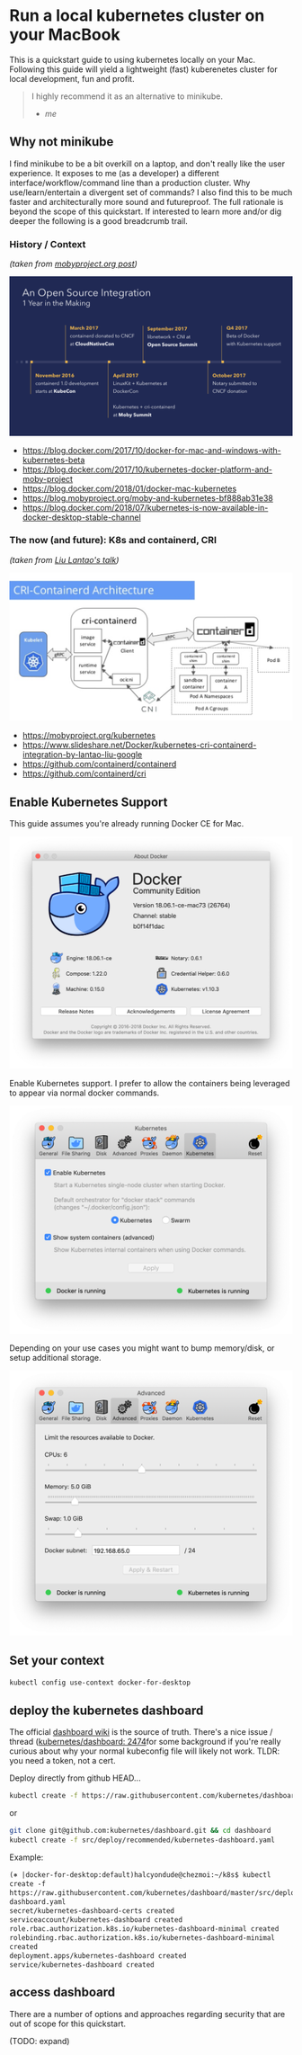 
# Run a local kubernetes cluster on your MacBook

This is a quickstart guide to using kubernetes locally on your Mac.  Following  this guide will yield a lightweight (fast) kuberenetes cluster for local development, fun and profit.  

> I highly recommend it as an alternative to minikube.
> - _me_

## Why not minikube

I find minikube to be a bit overkill on a laptop, and don't really like the user experience.  It exposes to me (as a developer) a different interface/workflow/command line than a production cluster. Why use/learn/entertain a divergent set of commands?  I also find this to be much faster and architecturally more sound and futureproof.  The full rationale is beyond the scope of this quickstart. If interested to learn more and/or dig deeper the following is a good breadcrumb trail.

### History / Context

_(taken from [mobyproject.org post](https://blog.mobyproject.org/moby-and-kubernetes-bf888ab31e38))_

![containerd](img/containerd-timeline.png)

- <https://blog.docker.com/2017/10/docker-for-mac-and-windows-with-kubernetes-beta>
- <https://blog.docker.com/2017/10/kubernetes-docker-platform-and-moby-project>
- <https://blog.docker.com/2018/01/docker-mac-kubernetes>
- <https://blog.mobyproject.org/moby-and-kubernetes-bf888ab31e38>
- <https://blog.docker.com/2018/07/kubernetes-is-now-available-in-docker-desktop-stable-channel>

### The now (and future): K8s and containerd, CRI

_(taken from [Liu Lantao's talk](https://www.slideshare.net/Docker/kubernetes-cri-containerd-integration-by-lantao-liu-google))_

![liu-lantao-slide](img/liu-lantao-cri-containerd-architecture-slide.png)

- <https://mobyproject.org/kubernetes>
- <https://www.slideshare.net/Docker/kubernetes-cri-containerd-integration-by-lantao-liu-google>
- <https://github.com/containerd/containerd>
- <https://github.com/containerd/cri>

## Enable Kubernetes Support

This guide assumes you're already running Docker CE for Mac.

![dockerce_version](img/dockerce-version.png)

Enable Kubernetes support.  I prefer to allow the containers being leveraged to appear via normal docker commands.  

![dockerce_enable-k8s](img/dockerce-k8s-tab.png)

Depending on your use cases you might want to bump memory/disk, or setup additional storage.

![dockerce_resources](img/dockerce-resources.png)

[dashboard wiki]: https://github.com/kubernetes/dashboard/wiki

## Set your context

```bash
kubectl config use-context docker-for-desktop
```

## deploy the kubernetes dashboard

The official [dashboard wiki] is the source of truth.  There's a nice issue / thread ([kubernetes/dashboard: 2474](https://github.com/kubernetes/dashboard/issues/2474)for some background if you're really curious about why your normal kubeconfig file will likely not work.  TLDR: you need a token, not a cert.

Deploy directly from github HEAD...

```bash
kubectl create -f https://raw.githubusercontent.com/kubernetes/dashboard/master/src/deploy/recommended/kubernetes-dashboard.yaml
```

or

```bash
git clone git@github.com:kubernetes/dashboard.git && cd dashboard
kubectl create -f src/deploy/recommended/kubernetes-dashboard.yaml
```

Example:

```shell
(⎈ |docker-for-desktop:default)halcyondude@chezmoi:~/k8s$ kubectl create -f https://raw.githubusercontent.com/kubernetes/dashboard/master/src/deploy/recommended/kubernetes-dashboard.yaml
secret/kubernetes-dashboard-certs created
serviceaccount/kubernetes-dashboard created
role.rbac.authorization.k8s.io/kubernetes-dashboard-minimal created
rolebinding.rbac.authorization.k8s.io/kubernetes-dashboard-minimal created
deployment.apps/kubernetes-dashboard created
service/kubernetes-dashboard created
```

## access dashboard

There are a number of options and approaches regarding security that are out of scope for this quickstart.

(TODO: expand)